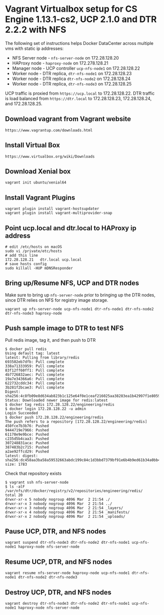 Vagrant Virtualbox setup for CS Engine 1.13.1-cs2, UCP 2.1.0 and DTR 2.2.2 with NFS
========================

The following set of instructions helps Docker DataCenter across multiple vms with static ip addresses:

* NFS Server node - `nfs-server-node` on 172.28.128.20
* HAProxy node - `haproxy-node` on 172.278.128.21
* Manager node - UCP controller `ucp-nfs-node1` on 172.28.128.22
* Worker node - DTR replica, `dtr-nfs-node1` on 172.28.128.23
* Worker node - DTR replica `dtr-nfs-node2` on 172.28.128.24
* Worker node - DTR replica, `dtr-nfs-node3` on 172.28.128.25

UCP traffic is proxied from `https://ucp.local` to 172.28.128.22. DTR traffic is load balanced from `https://dtr.local` to 172.28.128.23, 172.28.128.24, and 172.28.128.25.

## Download vagrant from Vagrant website

```
https://www.vagrantup.com/downloads.html
```

## Install Virtual Box

```
https://www.virtualbox.org/wiki/Downloads
```

## Download Xenial box
```
vagrant init ubuntu/xenial64
```

## Install Vagrant Plugins
```
vagrant plugin install vagrant-hostsupdater
vagrant plugin install vagrant-multiprovider-snap
```

## Point ucp.local and dtr.local to HAProxy ip address
```
# edit /etc/hosts on macOS
sudo vi /private/etc/hosts
# add this line
172.28.128.21   dtr.local ucp.local
# save hosts config
sudo killall -HUP mDNSResponder
```

## Bring up/Resume NFS, UCP and DTR nodes
Make sure to bring up `nfs-server-node` prior to bringing up the DTR nodes, since DTR relies on NFS for registry image storage.
```
vagrant up nfs-server-node ucp-nfs-node1 dtr-nfs-node1 dtr-nfs-node2 dtr-nfs-node3 haproxy-node
```

## Push sample image to DTR to test NFS

Pull redis image, tag it, and then push to DTR
```
$ docker pull redis
Using default tag: latest
latest: Pulling from library/redis
693502eb7dfb: Pull complete
338a71333959: Pull complete
83f12ff60ff1: Pull complete
4b7726832aec: Pull complete
19a7e34366a6: Pull complete
622732cddc34: Pull complete
3b281f2bcae3: Pull complete
Digest: sha256:4c8fb09e8d634ab823b1c125e64f0e1ceaf216025aa38283ea1b42997f1e8059
Status: Downloaded newer image for redis:latest
$ docker tag redis 172.28.128.22/engineering/redis
$ docker login 172.28.128.22 -u admin
Login Succeeded
$ docker push 172.28.128.22/engineering/redis
The push refers to a repository [172.28.128.22/engineering/redis]
450fce7b3b76: Pushed
9444719e7966: Pushed
61178e9e9bce: Pushed
c235d5b4caa3: Pushed
307248831aca: Pushed
387483b2c715: Pushed
a2ae92ffcd29: Pushed
latest: digest: sha256:dc458aa3ba58a59532663abdc199c84c1d3bbd7379bf91e6b4b9ed61b34a0bb4 size: 1783
```

Check that repository exists

```
$ vagrant ssh nfs-server-node
$ ls -alF /var/nfs/dtr/docker/registry/v2/repositories/engineering/redis/
total 20
drwxr-xr-x 5 nobody nogroup 4096 Mar  2 21:54 ./
drwxr-xr-x 3 nobody nogroup 4096 Mar  2 21:54 ../
drwxr-xr-x 3 nobody nogroup 4096 Mar  2 21:54 _layers/
drwxr-xr-x 4 nobody nogroup 4096 Mar  2 21:54 _manifests/
drwxr-xr-x 2 nobody nogroup 4096 Mar  2 21:54 _uploads/
```

## Pause UCP, DTR, and NFS nodes

```
vagrant suspend dtr-nfs-node3 dtr-nfs-node2 dtr-nfs-node1 ucp-nfs-node1 haproxy-node nfs-server-node
```

## Resume UCP, DTR, and NFS nodes

```
vagrant resume nfs-server-node haproxy-node ucp-nfs-node1 dtr-nfs-node1 dtr-nfs-node2 dtr-nfs-node3
```

## Destroy UCP, DTR, and NFS nodes

```
vagrant destroy dtr-nfs-node3 dtr-nfs-node2 dtr-nfs-node1 ucp-nfs-node1 haproxy-node nfs-server-node
```

